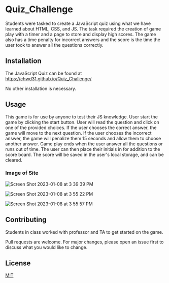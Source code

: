 # Quiz_Challenge

Students were tasked to create a JavaScript quiz using what we have learned about HTML, CSS, and JS.  The task required the creation of game play with a timer and a page to store and display high scores.  The game also has a time penalty for incorrect answers and the score is the time the user took to answer all the questions correctly. 

## Installation

The JavaScript Quiz can be found at https://chwd31.github.io/Quiz_Challenge/  

No other installation is necessary.

## Usage
This game is for use by anyone to test their JS knowledge. 
User start the game by clicking the start button.
User will read the question and click on one of the provided choices.
If the user chooses the correct answer, the game will move to the next question.
If the user chooses the incorrect answer, the game will penalize them 15 seconds and allow them to choose another answer.
Game play ends when the user answer all the questions or runs out of time. 
The user can then place their initials in for addition to the score board.
The score will be saved in the user's local storage, and can be cleared. 

### Image of Site
![Screen Shot 2023-01-08 at 3 39 39 PM](https://user-images.githubusercontent.com/118683737/211220868-abf64961-8f02-4c4d-b8a5-8b38dc887d0e.png)

![Screen Shot 2023-01-08 at 3 55 22 PM](https://user-images.githubusercontent.com/118683737/211221031-1c2b0527-1eeb-460c-a076-e773772b1112.png)

![Screen Shot 2023-01-08 at 3 55 57 PM](https://user-images.githubusercontent.com/118683737/211221065-56c31137-ed03-48bd-828c-393e8498650f.png)



## Contributing
Students in class worked with professor and TA to get started on the game.  

Pull requests are welcome. For major changes, please open an issue first
to discuss what you would like to change.


## License

[MIT](https://choosealicense.com/licenses/mit/)
